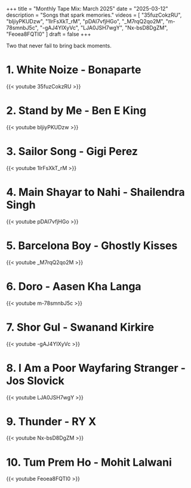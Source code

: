 +++
title = "Monthly Tape Mix: March 2025"
date = "2025-03-12"
description = "Songs that spark memories."
videos = [
  "35fuzCokzRU",
  "bIjiyPKUDzw",
  "1lrFsXkT_rM",
  "pDAI7vfjHGo",
  "_M7rqQ2qo2M",
  "m-78smnbJ5c",
  "-gAJ4YIXyVc",
  "LJA0JSH7wgY",
  "Nx-bsD8DgZM",
  "Feoea8FQTI0"
]
draft = false
+++

Two that never fail to bring back moments.


# 1. White Noize - Bonaparte

{{< youtube 35fuzCokzRU >}}

# 2. Stand by Me - Ben E King

{{< youtube bIjiyPKUDzw >}}

# 3. Sailor Song - Gigi Perez

{{< youtube 1lrFsXkT_rM >}}

# 4. Main Shayar to Nahi - Shailendra Singh

{{< youtube pDAI7vfjHGo >}}

# 5. Barcelona Boy - Ghostly Kisses

{{< youtube _M7rqQ2qo2M >}}

# 6. Doro - Aasen Kha Langa

{{< youtube m-78smnbJ5c >}}

# 7. Shor Gul - Swanand Kirkire

{{< youtube -gAJ4YIXyVc >}}

# 8. I Am a Poor Wayfaring Stranger - Jos Slovick

{{< youtube LJA0JSH7wgY >}}

# 9. Thunder - RY X

{{< youtube Nx-bsD8DgZM >}}

# 10. Tum Prem Ho - Mohit Lalwani

{{< youtube Feoea8FQTI0 >}}